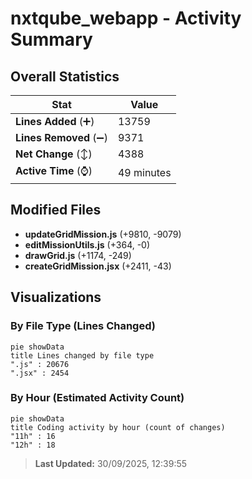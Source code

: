 # nxtqube_webapp - Activity Summary 

## Overall Statistics

| Stat                   | Value                                                             |
| ---------------------- | ----------------------------------------------------------------- |
| **Lines Added** (➕)   | 13759                                          |
| **Lines Removed** (➖) | 9371                                        |
| **Net Change** (↕)    | 4388                |
| **Active Time** (⌚)   | 49 minutes |


## Modified Files
- **updateGridMission.js** (+9810, -9079)
- **editMissionUtils.js** (+364, -0)
- **drawGrid.js** (+1174, -249)
- **createGridMission.jsx** (+2411, -43)

## Visualizations

### By File Type (Lines Changed)

```mermaid
pie showData
title Lines changed by file type
".js" : 20676
".jsx" : 2454
```

### By Hour (Estimated Activity Count)

```mermaid
pie showData
title Coding activity by hour (count of changes)
"11h" : 16
"12h" : 18
```


> **Last Updated:** 30/09/2025, 12:39:55